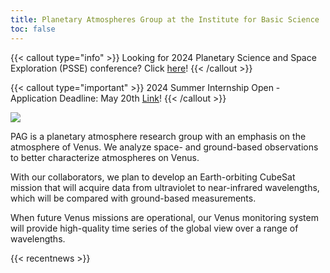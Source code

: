 ```yaml
---
title: Planetary Atmospheres Group at the Institute for Basic Science
toc: false
---
```



{{< callout type="info" >}}
  Looking for 2024 Planetary Science and Space Exploration (PSSE) conference? Click [here](https://ibs.re.kr/psse2024)!
{{< /callout >}}

{{< callout type="important" >}}
  2024 Summer Internship Open - Application Deadline: May 20th [Link](https://pag-ibs.github.io/jobs/2024-summer-internship/)!
{{< /callout >}}

<!--
{{< callout type="important" >}}
  Online Data Workshop on May 17 [Link](https://ibs.re.kr/psse2024)!
{{< /callout >}}
-->

![](/images/main/2024_design_PAG.png)

PAG is a planetary atmosphere research group with an emphasis on the atmosphere of Venus. We analyze space- and ground-based observations to better characterize atmospheres on Venus.



With our collaborators, we plan to develop an Earth-orbiting CubeSat mission that will acquire data from ultraviolet to near-infrared wavelengths, which will be compared with ground-based measurements.



When future Venus missions are operational, our Venus monitoring system will provide high-quality time series of the global view over a range of wavelengths.

{{< recentnews >}}